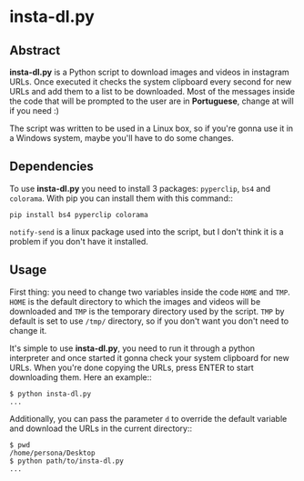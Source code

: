 insta-dl.py
========


Abstract
--------

**insta-dl.py** is a Python script to download images and videos in instagram URLs. Once executed it checks the system clipboard every second for new URLs and add them to a list to be downloaded. Most of the messages inside the code that will be prompted to the user are in **Portuguese**, change at will if you need :)

The script was written to be used in a Linux box, so if you're gonna use it in a Windows system, maybe you'll have to do some changes.

Dependencies
--------

To use **insta-dl.py** you need to install 3 packages: `pyperclip`, `bs4` and `colorama`.
With pip you can install them with this command::

    pip install bs4 pyperclip colorama

`notify-send` is a linux package used into the script, but I don't think it is a problem if you don't have it installed.

Usage
--------

First thing: you need to change two variables inside the code `HOME` and `TMP`. `HOME` is the default directory to which the images and videos will be downloaded and `TMP` is the temporary directory used by the script. `TMP` by default is set to use `/tmp/` directory, so if you don't want you don't need to change it.

It's simple to use **insta-dl.py**, you need to run it through a python interpreter and once started it gonna check your system clipboard for new URLs. When you're done copying the URLs, press ENTER to start downloading them. Here an example::

    $ python insta-dl.py
    ...

Additionally, you can pass the parameter `d` to override the default variable and download the URLs in the current directory::

    $ pwd
    /home/persona/Desktop
    $ python path/to/insta-dl.py
    ...
